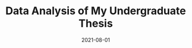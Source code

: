 ---
title: 'Data Analysis of My Undergraduate Thesis'
date: '2021-08-01'
description: "Using Python and R."
img: "/images/projects/science.png"
img_alt: "One plot of my undergraduate thesis."
featured: true
tools_used: "Python, R"
published: "2021/08/01"
github_url: "https://github.com/francosbenitez/thesis"
live_url: "https://francosbenitez.github.io/thesis"
---